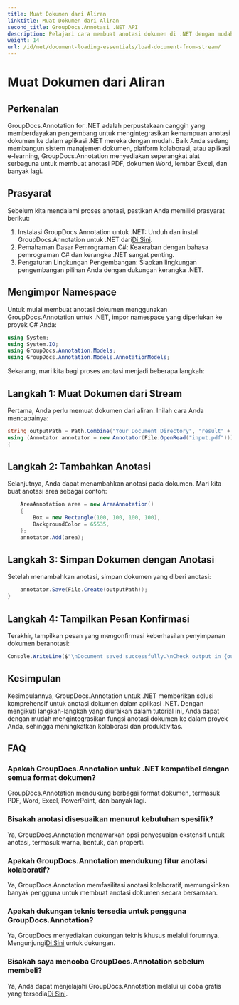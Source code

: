 ```yaml
---
title: Muat Dokumen dari Aliran
linktitle: Muat Dokumen dari Aliran
second_title: GroupDocs.Annotasi .NET API
description: Pelajari cara membuat anotasi dokumen di .NET dengan mudah menggunakan GroupDocs.Annotation. Meningkatkan kolaborasi dan produktivitas.
weight: 14
url: /id/net/document-loading-essentials/load-document-from-stream/
---
```


# Muat Dokumen dari Aliran

## Perkenalan
GroupDocs.Annotation for .NET adalah perpustakaan canggih yang memberdayakan pengembang untuk mengintegrasikan kemampuan anotasi dokumen ke dalam aplikasi .NET mereka dengan mudah. Baik Anda sedang membangun sistem manajemen dokumen, platform kolaborasi, atau aplikasi e-learning, GroupDocs.Annotation menyediakan seperangkat alat serbaguna untuk membuat anotasi PDF, dokumen Word, lembar Excel, dan banyak lagi.
## Prasyarat
Sebelum kita mendalami proses anotasi, pastikan Anda memiliki prasyarat berikut:
1. Instalasi GroupDocs.Annotation untuk .NET: Unduh dan instal GroupDocs.Annotation untuk .NET dari[Di Sini](https://releases.groupdocs.com/annotation/net/).
2. Pemahaman Dasar Pemrograman C#: Keakraban dengan bahasa pemrograman C# dan kerangka .NET sangat penting.
3. Pengaturan Lingkungan Pengembangan: Siapkan lingkungan pengembangan pilihan Anda dengan dukungan kerangka .NET.

## Mengimpor Namespace
Untuk mulai membuat anotasi dokumen menggunakan GroupDocs.Annotation untuk .NET, impor namespace yang diperlukan ke proyek C# Anda:
```csharp
using System;
using System.IO;
using GroupDocs.Annotation.Models;
using GroupDocs.Annotation.Models.AnnotationModels;
```

Sekarang, mari kita bagi proses anotasi menjadi beberapa langkah:
## Langkah 1: Muat Dokumen dari Stream
Pertama, Anda perlu memuat dokumen dari aliran. Inilah cara Anda mencapainya:
```csharp
string outputPath = Path.Combine("Your Document Directory", "result" + Path.GetExtension("input.pdf"));
using (Annotator annotator = new Annotator(File.OpenRead("input.pdf")))
{
```
## Langkah 2: Tambahkan Anotasi
Selanjutnya, Anda dapat menambahkan anotasi pada dokumen. Mari kita buat anotasi area sebagai contoh:
```csharp
	AreaAnnotation area = new AreaAnnotation()
	{
		Box = new Rectangle(100, 100, 100, 100),
		BackgroundColor = 65535,
	};
	annotator.Add(area);
```
## Langkah 3: Simpan Dokumen dengan Anotasi
Setelah menambahkan anotasi, simpan dokumen yang diberi anotasi:
```csharp
	annotator.Save(File.Create(outputPath));
}
```
## Langkah 4: Tampilkan Pesan Konfirmasi
Terakhir, tampilkan pesan yang mengonfirmasi keberhasilan penyimpanan dokumen beranotasi:
```csharp
Console.WriteLine($"\nDocument saved successfully.\nCheck output in {outputPath}.");
```

## Kesimpulan
Kesimpulannya, GroupDocs.Annotation untuk .NET memberikan solusi komprehensif untuk anotasi dokumen dalam aplikasi .NET. Dengan mengikuti langkah-langkah yang diuraikan dalam tutorial ini, Anda dapat dengan mudah mengintegrasikan fungsi anotasi dokumen ke dalam proyek Anda, sehingga meningkatkan kolaborasi dan produktivitas.
## FAQ
### Apakah GroupDocs.Annotation untuk .NET kompatibel dengan semua format dokumen?
GroupDocs.Annotation mendukung berbagai format dokumen, termasuk PDF, Word, Excel, PowerPoint, dan banyak lagi.
### Bisakah anotasi disesuaikan menurut kebutuhan spesifik?
Ya, GroupDocs.Annotation menawarkan opsi penyesuaian ekstensif untuk anotasi, termasuk warna, bentuk, dan properti.
### Apakah GroupDocs.Annotation mendukung fitur anotasi kolaboratif?
Ya, GroupDocs.Annotation memfasilitasi anotasi kolaboratif, memungkinkan banyak pengguna untuk membuat anotasi dokumen secara bersamaan.
### Apakah dukungan teknis tersedia untuk pengguna GroupDocs.Annotation?
 Ya, GroupDocs menyediakan dukungan teknis khusus melalui forumnya. Mengunjungi[Di Sini](https://forum.groupdocs.com/c/annotation/10) untuk dukungan.
### Bisakah saya mencoba GroupDocs.Annotation sebelum membeli?
 Ya, Anda dapat menjelajahi GroupDocs.Annotation melalui uji coba gratis yang tersedia[Di Sini](https://releases.groupdocs.com/).